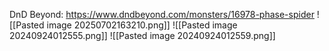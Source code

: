 DnD Beyond: https://www.dndbeyond.com/monsters/16978-phase-spider
![[Pasted image 20250702163210.png]]
![[Pasted image 20240924012555.png]]
![[Pasted image 20240924012559.png]]